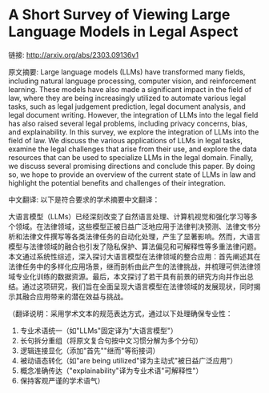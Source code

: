 # A Short Survey of Viewing Large Language Models in Legal Aspect

链接: http://arxiv.org/abs/2303.09136v1

原文摘要:
Large language models (LLMs) have transformed many fields, including natural
language processing, computer vision, and reinforcement learning. These models
have also made a significant impact in the field of law, where they are being
increasingly utilized to automate various legal tasks, such as legal judgement
prediction, legal document analysis, and legal document writing. However, the
integration of LLMs into the legal field has also raised several legal
problems, including privacy concerns, bias, and explainability. In this survey,
we explore the integration of LLMs into the field of law. We discuss the
various applications of LLMs in legal tasks, examine the legal challenges that
arise from their use, and explore the data resources that can be used to
specialize LLMs in the legal domain. Finally, we discuss several promising
directions and conclude this paper. By doing so, we hope to provide an overview
of the current state of LLMs in law and highlight the potential benefits and
challenges of their integration.

中文翻译:
以下是符合要求的学术摘要中文翻译：

大语言模型（LLMs）已经深刻改变了自然语言处理、计算机视觉和强化学习等多个领域。在法律领域，这些模型正被日益广泛地应用于法律判决预测、法律文书分析和法律文件撰写等各类法律任务的自动化处理，产生了显著影响。然而，大语言模型与法律领域的融合也引发了隐私保护、算法偏见和可解释性等多重法律问题。本文通过系统性综述，深入探讨大语言模型在法律领域的整合应用：首先阐述其在法律任务中的多样化应用场景，继而剖析由此产生的法律挑战，并梳理可供法律领域专业化训练的数据资源。最后，本文探讨了若干具有前景的研究方向并作出总结。通过这项研究，我们旨在全面呈现大语言模型在法律领域的发展现状，同时揭示其融合应用带来的潜在效益与挑战。

（翻译说明：采用学术文本的规范表达方式，通过以下处理确保专业性：
1. 专业术语统一（如"LLMs"固定译为"大语言模型"）
2. 长句拆分重组（将原文复合句按中文习惯分解为多个分句）
3. 逻辑连接显化（添加"首先""继而"等衔接词）
4. 被动语态转化（如"are being utilized"译为主动式"被日益广泛应用"）
5. 概念准确传达（"explainability"译为专业术语"可解释性"）
6. 保持客观严谨的学术语气）
